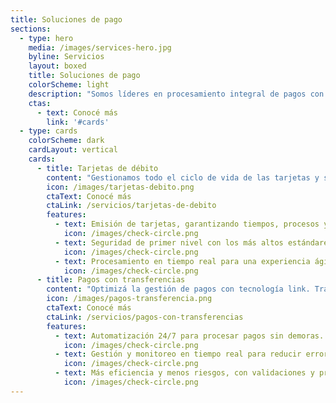 ```yaml
---
title: Soluciones de pago
sections:
  - type: hero
    media: /images/services-hero.jpg
    byline: Servicios
    layout: boxed
    title: Soluciones de pago
    colorScheme: light
    description: "Somos líderes en procesamiento integral de pagos con autorización inteligente, antifraude y alta disponibilidad. Todo desde un único hub."
    ctas:
      - text: Conocé más
        link: '#cards'
  - type: cards
    colorScheme: dark
    cardLayout: vertical
    cards:
      - title: Tarjetas de débito
        content: "Gestionamos todo el ciclo de vida de las tarjetas y sus transacciones: Desde la emisión y autorización en tiempo real, hasta la compensación y liquidación."
        icon: /images/tarjetas-debito.png
        ctaText: Conocé más
        ctaLink: /servicios/tarjetas-de-debito
        features:
          - text: Emisión de tarjetas, garantizando tiempos, procesos y cumplimiento normativo.
            icon: /images/check-circle.png
          - text: Seguridad de primer nivel con los más altos estándares internacionales.
            icon: /images/check-circle.png
          - text: Procesamiento en tiempo real para una experiencia ágil y confiable.
            icon: /images/check-circle.png
      - title: Pagos con transferencias
        content: "Optimizá la gestión de pagos con tecnología link. Transferencias en tiempo real, seguridad garantizada y total control de operaciones."
        icon: /images/pagos-transferencia.png
        ctaText: Conocé más
        ctaLink: /servicios/pagos-con-transferencias
        features:
          - text: Automatización 24/7 para procesar pagos sin demoras.
            icon: /images/check-circle.png
          - text: Gestión y monitoreo en tiempo real para reducir errores y estafas.
            icon: /images/check-circle.png
          - text: Más eficiencia y menos riesgos, con validaciones y prevención de fraude.
            icon: /images/check-circle.png
---
```

